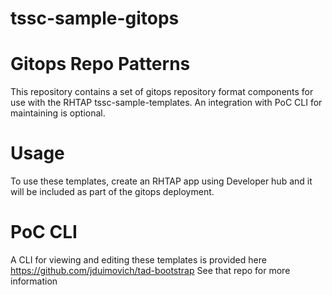 # tssc-sample-gitops

# Gitops Repo Patterns

This repository contains a set of gitops repository format components for use with the RHTAP tssc-sample-templates.
An integration with PoC CLI for maintaining is optional. 

# Usage

To use these templates, create an RHTAP app using Developer hub and it will be included as part of the gitops deployment.


# PoC CLI

A CLI for viewing and editing these templates is provided here https://github.com/jduimovich/tad-bootstrap
See that repo for more information 
